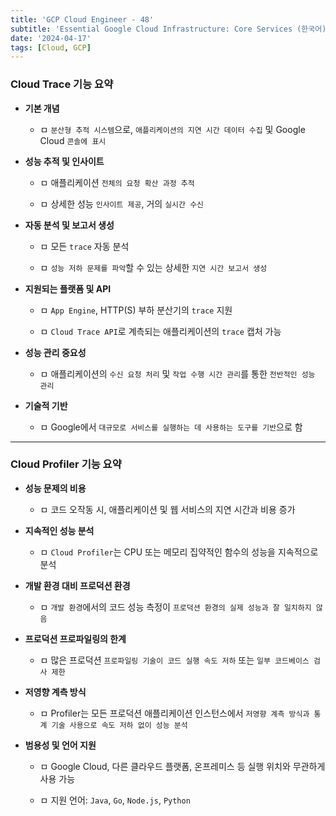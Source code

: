 ```yaml
---
title: 'GCP Cloud Engineer - 48'
subtitle: 'Essential Google Cloud Infrastructure: Core Services (한국어) - Tracing / Profiling(프로파일링)'
date: '2024-04-17'
tags: [Cloud, GCP]
---
```



### Cloud Trace 기능 요약

- **기본 개념**
  
  - ㅁ `분산형 추적 시스템`으로, `애플리케이션의 지연 시간 데이터 수집` 및 Google Cloud `콘솔에 표시`

- **성능 추적 및 인사이트**
  
  - ㅁ 애플리케이션 `전체의 요청 확산 과정 추적`
  
  - ㅁ 상세한 성능 `인사이트 제공`, 거의 `실시간 수신`

- **자동 분석 및 보고서 생성**
  
  - ㅁ 모든 `trace` 자동 분석
  
  - ㅁ `성능 저하 문제를 파악`할 수 있는 상세한 `지연 시간 보고서 생성`

- **지원되는 플랫폼 및 API**
  
  - ㅁ `App Engine`, HTTP(S) 부하 분산기의 `trace` 지원
  
  - ㅁ `Cloud Trace API`로 계측되는 애플리케이션의 `trace` 캡처 가능

- **성능 관리 중요성**
  
  - ㅁ 애플리케이션의 `수신 요청 처리` 및 `작업 수행 시간 관리`를 통한 `전반적인 성능 관리`

- **기술적 기반**
  
  - ㅁ Google에서 `대규모로 서비스를 실행하는 데 사용하는 도구를 기반`으로 함

--------------------

### Cloud Profiler 기능 요약

- **성능 문제의 비용**
  
  - ㅁ 코드 오작동 시, 애플리케이션 및 웹 서비스의 지연 시간과 비용 증가

- **지속적인 성능 분석**
  
  - ㅁ `Cloud Profiler`는 CPU 또는 메모리 집약적인 함수의 성능을 지속적으로 분석

- **개발 환경 대비 프로덕션 환경**
  
  - ㅁ `개발 환경`에서의 코드 성능 측정이 `프로덕션 환경의 실제 성능과 잘 일치하지 않음`

- **프로덕션 프로파일링의 한계**
  
  - ㅁ 많은 프로덕션 `프로파일링 기술이 코드 실행 속도 저하` 또는 `일부 코드베이스 검사 제한`

- **저영향 계측 방식**
  
  - ㅁ Profiler는 모든 프로덕션 애플리케이션 인스턴스에서 `저영향 계측 방식과 통계 기술 사용으로 속도 저하 없이 성능 분석`

- **범용성 및 언어 지원**
  
  - ㅁ Google Cloud, 다른 클라우드 플랫폼, 온프레미스 등 실행 위치와 무관하게 사용 가능
  
  - ㅁ 지원 언어: `Java`, `Go`, `Node.js`, `Python`